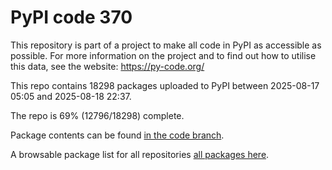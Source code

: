 # PyPI code 370

This repository is part of a project to make all code in PyPI as accessible as possible. For more information 
on the project and to find out how to utilise this data, see the website: https://py-code.org/

This repo contains 18298 packages uploaded to PyPI between 
2025-08-17 05:05 and 2025-08-18 22:37.

The repo is 69% (12796/18298) complete.

Package contents can be found [in the code branch](https://github.com/pypi-data/pypi-mirror-370/tree/code/packages).

A browsable package list for all repositories [all packages here](https://py-code.org/repositories/pypi-mirror-370).


